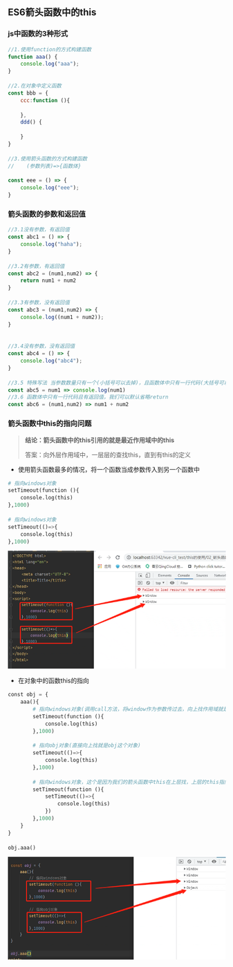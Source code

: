 ## ES6箭头函数中的this

###  js中函数的3种形式

```js
//1.使用function的方式构建函数
function aaa() {
    console.log("aaa");
}

//2.在对象中定义函数
const bbb = {
    ccc:function (){

    },
    ddd() {

    }
}

//3.使用箭头函数的方式构建函数
//    (参数列表)=>{函数体}

const eee = () => {
    console.log("eee");
}
```

### 箭头函数的参数和返回值

```js
//3.1没有参数，有返回值
const abc1 = () => {
    console.log("haha");
}

//3.2有参数，有返回值
const abc2 = (num1,num2) => {
    return num1 + num2
}

//3.3有参数，没有返回值
const abc3 = (num1,num2) => {
    console.log((num1 + num2));
}


//3.4没有参数，没有返回值
const abc4 = () => {
    console.log("abc4");
}

//3.5 特殊写法 当参数数量只有一个(小括号可以去掉)，且函数体中只有一行代码(大括号可以省略)
const abc5 = num1 => console.log(num1)
//3.6 函数体中只有一行代码且有返回值，我们可以默认省略return
const abc6 = (num1,num2) => num1 + num2
```

### 箭头函数中this的指向问题

> **结论：箭头函数中的this引用的就是最近作用域中的this**
>
> 答案：向外层作用域中，一层层的查找this，直到有this的定义

- 使用箭头函数最多的情况，将一个函数当成参数传入到另一个函数中

```python
# 指向windows对象
setTimeout(function (){
    console.log(this)
},1000)

# 指向windows对象
setTimeout(()=>{
    console.log(this)
},1000)
```

![企业微信截图_20210907165511](images\企业微信截图_20210907165511.png)

- 在对象中的函数this的指向

```python
const obj = {
    aaa(){
        # 指向windows对象(调用call方法，将window作为参数传过去，向上找作用域就是window)
        setTimeout(function (){
            console.log(this)
        },1000)

        # 指向obj对象(直接向上找就是obj这个对象)
        setTimeout(()=>{
            console.log(this)
        },1000)
        
        # 指向windows对象，这个是因为我们的箭头函数中this在上层找，上层的this指向window,所以里层的this也是指向window的
        setTimeout(function (){
            setTimeout(()=>{
                console.log(this)
            })
        },1000)
    }
}

obj.aaa()
```

![企业微信截图_20210907165916](images\企业微信截图_20210907165916.png)

